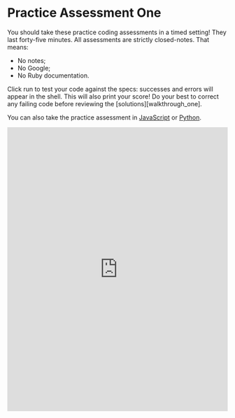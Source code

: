 # Practice Assessment One

You should take these practice coding assessments in a timed setting! They last forty-five minutes. All assessments are strictly closed-notes. That means:  

* No notes;
* No Google;
* No Ruby documentation.

Click run to test your code against the specs: successes and errors will appear in the shell. This will also print your score!  Do your best to correct any failing code before reviewing the [solutions][walkthrough_one].

You can also take the practice assessment in [JavaScript][js] or [Python][python].

<iframe frameborder="0" width="100%" height="650" src="https://repl.it/GZGr/7?lite=true"></iframe>

[walkthrough]: walkthrough_one.md
[js]: https://repl.it/Gcuc/2
[python]: https://repl.it/GcwH/2
